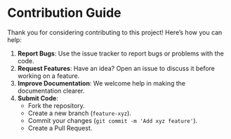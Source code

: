 # Contribution Guide

Thank you for considering contributing to this project! Here’s how you can help:

1. **Report Bugs**: Use the issue tracker to report bugs or problems with the code.
2. **Request Features**: Have an idea? Open an issue to discuss it before working on a feature.
3. **Improve Documentation**: We welcome help in making the documentation clearer.
4. **Submit Code**: 
    - Fork the repository.
    - Create a new branch (`feature-xyz`).
    - Commit your changes (`git commit -m 'Add xyz feature'`).
    - Create a Pull Request.

